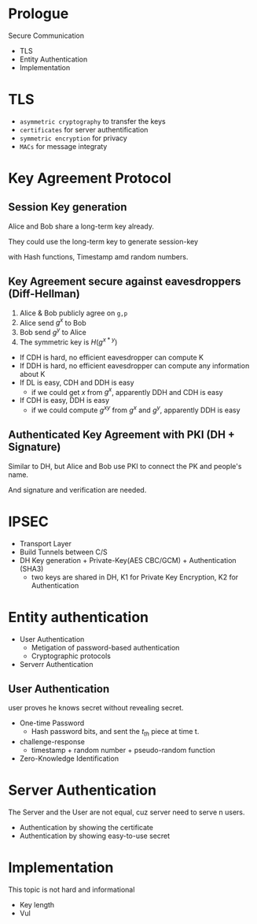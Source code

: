 # Prologue
Secure Communication
- TLS
- Entity Authentication
- Implementation
# TLS
- `asymmetric cryptography` to transfer the keys
- `certificates` for server authentification
- `symmetric encryption` for privacy
- `MACs` for message integraty

# Key Agreement Protocol

## Session Key generation

Alice and Bob share a long-term key already.

They could use the long-term key to generate session-key

with Hash functions, Timestamp amd random numbers.

## Key Agreement secure against eavesdroppers (Diff-Hellman)
1. Alice & Bob publicly agree on `g,p`
2. Alice send $g^x$ to Bob
3. Bob send $g^y$ to Alice
4. The symmetric key is $H(g^{x*y})$

- If CDH is hard, no efficient eavesdropper can compute K
- If DDH is hard, no efficient eavesdropper can compute any information about K
- If DL is easy, CDH and DDH is easy
  - if we could get $x$ from $g^x$, apparently DDH and CDH is easy
- If CDH is easy, DDH is easy 
  - if we could compute $g^{xy}$ from $g^x$ and $g^y$, apparently DDH is easy

## Authenticated Key Agreement with PKI (DH + Signature)
Similar to DH, but Alice and Bob use PKI to connect the PK and people's name.

And signature and verification are needed.

# IPSEC

- Transport Layer
- Build Tunnels between C/S 
- DH Key generation + Private-Key(AES CBC/GCM) + Authentication (SHA3) 
  - two keys are shared in DH, K1 for Private Key Encryption, K2 for Authentication

# Entity authentication

- User Authentication
  - Metigation of password-based authentication
  - Cryptographic protocols
- Serverr Authentication

## User Authentication

user proves he knows secret without revealing secret.
- One-time Password
  - Hash password bits, and sent the $t_{th}$ piece at time t.
- challenge-response
  - timestamp + random number + pseudo-random function   
- Zero-Knowledge Identification

# Server Authentication
The Server and the User are not equal, cuz server need to serve n users.
- Authentication by showing the certificate
- Authentication by showing easy-to-use secret

# Implementation
This topic is not hard and informational
- Key length
- Vul